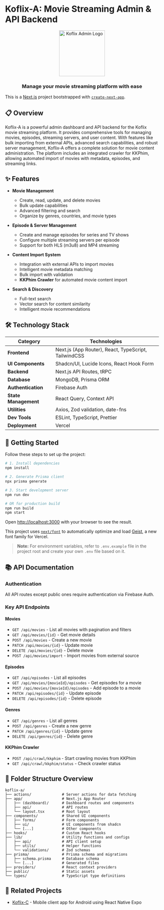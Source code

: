 # Koflix-A: Movie Streaming Admin & API Backend

<div align="center">
  <img src="https://github.com/pho-veteran/koflix-a/public/favicon.png" alt="Koflix Admin Logo" width="150" height="150" />
  <h3>Manage your movie streaming platform with ease</h3>
</div>

This is a [Next.js](https://nextjs.org) project bootstrapped with [`create-next-app`](https://nextjs.org/docs/app/api-reference/cli/create-next-app).

## 📋 Overview

Koflix-A is a powerful admin dashboard and API backend for the Koflix movie streaming platform. It provides comprehensive tools for managing movies, episodes, streaming servers, and user content. With features like bulk importing from external APIs, advanced search capabilities, and robust server management, Koflix-A offers a complete solution for movie content administration. The platform includes an integrated crawler for KKPhim, allowing automated import of movies with metadata, episodes, and streaming links.

## ✨ Features

- **Movie Management**
  - Create, read, update, and delete movies
  - Bulk update capabilities
  - Advanced filtering and search
  - Organize by genres, countries, and movie types

- **Episode & Server Management**
  - Create and manage episodes for series and TV shows
  - Configure multiple streaming servers per episode
  - Support for both HLS (m3u8) and MP4 streaming

- **Content Import System**
  - Integration with external APIs to import movies
  - Intelligent movie metadata matching
  - Bulk import with validation
  - **KKPhim Crawler** for automated movie content import

- **Search & Discovery**
  - Full-text search
  - Vector search for content similarity
  - Intelligent movie recommendations

## 🛠️ Technology Stack

| Category | Technologies |
|----------|-------------|
| **Frontend** | Next.js (App Router), React, TypeScript, TailwindCSS |
| **UI Components** | Shadcn/UI, Lucide Icons, React Hook Form |
| **Backend** | Next.js API Routes, tRPC |
| **Database** | MongoDB, Prisma ORM |
| **Authentication** | Firebase Auth |
| **State Management** | React Query, Context API |
| **Utilities** | Axios, Zod validation, date-fns |
| **Dev Tools** | ESLint, TypeScript, Prettier |
| **Deployment** | Vercel |

## 🚀 Getting Started

Follow these steps to set up the project:

```bash
# 1. Install dependencies
npm install

# 2. Generate Prisma client
npx prisma generate

# 3. Start development server
npm run dev

# OR for production build
npm run build
npm start
```

Open [http://localhost:3000](http://localhost:3000) with your browser to see the result.

This project uses [`next/font`](https://nextjs.org/docs/app/building-your-application/optimizing/fonts) to automatically optimize and load [Geist](https://vercel.com/font), a new font family for Vercel.

> **Note:** For environment variables, refer to `.env.example` file in the project root and create your own `.env` file based on it.

## 📚 API Documentation

### Authentication

All API routes except public ones require authentication via Firebase Auth.

### Key API Endpoints

#### Movies
- `GET /api/movies` - List all movies with pagination and filters
- `GET /api/movies/{id}` - Get movie details
- `POST /api/movies` - Create a new movie
- `PATCH /api/movies/{id}` - Update movie
- `DELETE /api/movies/{id}` - Delete movie
- `POST /api/movies/import` - Import movies from external source

#### Episodes
- `GET /api/episodes` - List all episodes
- `GET /api/movies/{movieId}/episodes` - Get episodes for a movie
- `POST /api/movies/{movieId}/episodes` - Add episode to a movie
- `PATCH /api/episodes/{id}` - Update episode
- `DELETE /api/episodes/{id}` - Delete episode

#### Genres
- `GET /api/genres` - List all genres
- `POST /api/genres` - Create a new genre
- `PATCH /api/genres/{id}` - Update genre
- `DELETE /api/genres/{id}` - Delete genre

#### KKPhim Crawler
- `POST /api/crawl/kkphim` - Start crawling movies from KKPhim
- `GET /api/crawl/kkphim/status` - Check crawler status

## 📁 Folder Structure Overview

```
koflix-a/
├── actions/              # Server actions for data fetching
├── app/                  # Next.js App Router
│   ├── (dashboard)/      # Dashboard routes and components
│   ├── api/              # API routes
│   └── layout.tsx        # Root layout
├── components/           # Shared UI components
│   ├── forms/            # Form components
│   ├── ui/               # UI components from shadcn
│   └── [...]             # Other components
├── hooks/                # Custom React hooks
├── lib/                  # Utility functions and configs
│   ├── api/              # API client setup
│   ├── utils/            # Helper functions
│   └── validations/      # Zod schemas
├── prisma/               # Prisma schema and migrations
│   ├── schema.prisma     # Database schema
│   └── [...]             # Generated files
├── providers/            # React context providers
├── public/               # Static assets
└── types/                # TypeScript type definitions
```

## 🔗 Related Projects

- [Koflix-C](../koflix-c) - Mobile client app for Android using React Native Expo